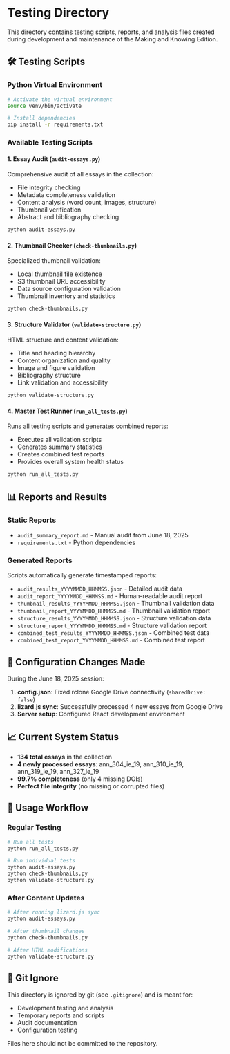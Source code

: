 # Testing Directory

This directory contains testing scripts, reports, and analysis files created during development and maintenance of the Making and Knowing Edition.

## 🛠️ Testing Scripts

### Python Virtual Environment
```bash
# Activate the virtual environment
source venv/bin/activate

# Install dependencies
pip install -r requirements.txt
```

### Available Testing Scripts

#### 1. **Essay Audit** (`audit-essays.py`)
Comprehensive audit of all essays in the collection:
- File integrity checking
- Metadata completeness validation
- Content analysis (word count, images, structure)
- Thumbnail verification
- Abstract and bibliography checking

```bash
python audit-essays.py
```

#### 2. **Thumbnail Checker** (`check-thumbnails.py`)
Specialized thumbnail validation:
- Local thumbnail file existence
- S3 thumbnail URL accessibility
- Data source configuration validation
- Thumbnail inventory and statistics

```bash
python check-thumbnails.py
```

#### 3. **Structure Validator** (`validate-structure.py`)
HTML structure and content validation:
- Title and heading hierarchy
- Content organization and quality
- Image and figure validation
- Bibliography structure
- Link validation and accessibility

```bash
python validate-structure.py
```

#### 4. **Master Test Runner** (`run_all_tests.py`)
Runs all testing scripts and generates combined reports:
- Executes all validation scripts
- Generates summary statistics
- Creates combined test reports
- Provides overall system health status

```bash
python run_all_tests.py
```

## 📊 Reports and Results

### Static Reports
- `audit_summary_report.md` - Manual audit from June 18, 2025
- `requirements.txt` - Python dependencies

### Generated Reports
Scripts automatically generate timestamped reports:
- `audit_results_YYYYMMDD_HHMMSS.json` - Detailed audit data
- `audit_report_YYYYMMDD_HHMMSS.md` - Human-readable audit report
- `thumbnail_results_YYYYMMDD_HHMMSS.json` - Thumbnail validation data
- `thumbnail_report_YYYYMMDD_HHMMSS.md` - Thumbnail validation report
- `structure_results_YYYYMMDD_HHMMSS.json` - Structure validation data
- `structure_report_YYYYMMDD_HHMMSS.md` - Structure validation report
- `combined_test_results_YYYYMMDD_HHMMSS.json` - Combined test data
- `combined_test_report_YYYYMMDD_HHMMSS.md` - Combined test report

## 🔧 Configuration Changes Made
During the June 18, 2025 session:
1. **config.json**: Fixed rclone Google Drive connectivity (`sharedDrive: false`)
2. **lizard.js sync**: Successfully processed 4 new essays from Google Drive
3. **Server setup**: Configured React development environment

## 📈 Current System Status
- **134 total essays** in the collection
- **4 newly processed essays**: ann_304_ie_19, ann_310_ie_19, ann_319_ie_19, ann_327_ie_19
- **99.7% completeness** (only 4 missing DOIs)
- **Perfect file integrity** (no missing or corrupted files)

## 🔄 Usage Workflow

### Regular Testing
```bash
# Run all tests
python run_all_tests.py

# Run individual tests
python audit-essays.py
python check-thumbnails.py
python validate-structure.py
```

### After Content Updates
```bash
# After running lizard.js sync
python audit-essays.py

# After thumbnail changes
python check-thumbnails.py

# After HTML modifications
python validate-structure.py
```

## 🚫 Git Ignore

This directory is ignored by git (see `.gitignore`) and is meant for:
- Development testing and analysis
- Temporary reports and scripts
- Audit documentation
- Configuration testing

Files here should not be committed to the repository.